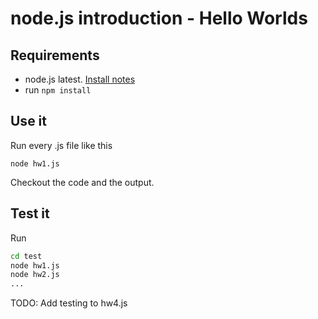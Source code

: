 node.js introduction - Hello Worlds
======

## Requirements

* node.js latest. [Install notes](https://github.com/UTN-FRD/node-dev-env)
* run `npm install`


## Use it

Run every .js file like this

`node hw1.js`


Checkout the code and the output.

## Test it

Run

```bash
cd test
node hw1.js
node hw2.js
...
```


TODO: Add testing to hw4.js
